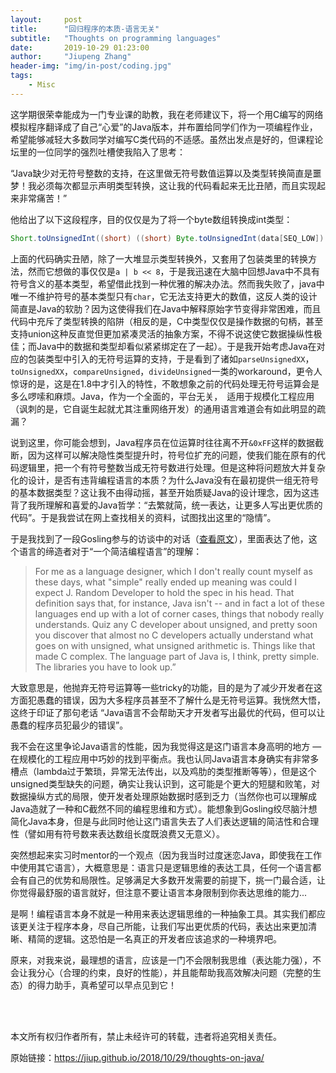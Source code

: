 ```yaml
---
layout:     post
title:      "回归程序的本质-语言无关"
subtitle:   "Thoughts on programming languages"
date:       2019-10-29 01:23:00
author:     "Jiupeng Zhang"
header-img: "img/in-post/coding.jpg"
tags:
    - Misc
---
```


这学期很荣幸能成为一门专业课的助教，我在老师建议下，将一个用C编写的网络模拟程序翻译成了自己“心爱”的Java版本，并布置给同学们作为一项编程作业，希望能够减轻大多数同学对编写C类代码的不适感。虽然出发点是好的，但课程论坛里的一位同学的强烈吐槽使我陷入了思考：

“Java缺少对无符号整数的支持，在这里做无符号数值运算以及类型转换简直是噩梦！我必须每次都显示声明类型转换，这让我的代码看起来无比丑陋，而且实现起来非常痛苦！”

他给出了以下这段程序，目的仅仅是为了将一个byte数组转换成int类型：

```java
Short.toUnsignedInt((short) ((short) Byte.toUnsignedInt(data[SEQ_LOW]) | ((short) (Byte.toUnsignedInt(data[SEQ_HIGH]) << 8))));
```

上面的代码确实丑陋，除了一大堆显示类型转换外，又套用了包装类里的转换方法，然而它想做的事仅仅是`a | b << 8`，于是我迅速在大脑中回想Java中不具有符号含义的基本类型，希望借此找到一种优雅的解决办法。然而我失败了，java中唯一不维护符号的基本类型只有`char`，它无法支持更大的数值，这反人类的设计简直是Java的软肋？因为这使得我们在Java中解释原始字节变得非常困难，而且代码中充斥了类型转换的陷阱（相反的是，C中类型仅仅是操作数据的句柄，甚至支持union这种反直觉但更加紧凑灵活的抽象方案，不得不说这使它数据操纵性极佳；而Java中的数据和类型却看似紧紧绑定在了一起）。于是我开始考虑Java在对应的包装类型中引入的无符号运算的支持，于是看到了诸如`parseUnsignedXX`，`toUnsignedXX`，`compareUnsigned`，`divideUnsigned`一类的workaround，更令人惊讶的是，这是在1.8中才引入的特性，不敢想象之前的代码处理无符号运算会是多么啰嗦和麻烦。Java，作为一个全面的，平台无关，　适用于规模化工程应用（讽刺的是，它自诞生起就尤其注重网络开发）的通用语言难道会有如此明显的疏漏？

说到这里，你可能会想到，Java程序员在位运算时往往离不开`&0xFF`这样的数据截断，因为这样可以解决隐性类型提升时，符号位扩充的问题，使我们能在原有的代码逻辑里，把一个有符号整数当成无符号数进行处理。但是这种将问题放大并复杂化的设计，是否有违背编程语言的本质？为什么Java没有在最初提供一组无符号的基本数据类型？这让我不由得动摇，甚至开始质疑Java的设计理念，因为这违背了我所理解和喜爱的Java哲学：“去繁就简，统一表达，让更多人写出更优质的代码”。于是我尝试在网上查找相关的资料，试图找出这里的“隐情”。

于是我找到了一段Gosling参与的访谈中的对话（[查看原文](http://www.gotw.ca/publications/c_family_interview.htm)），里面表达了他，这个语言的缔造者对于“一个简洁编程语言”的理解：

> For me as a language designer, which I don't really count myself as these days, what "simple" really ended up meaning was could I expect J. Random Developer to hold the spec in his head. That definition says that, for instance, Java isn't -- and in fact a lot of these languages end up with a lot of corner cases, things that nobody really understands. Quiz any C developer about unsigned, and pretty soon you discover that almost no C developers actually understand what goes on with unsigned, what unsigned arithmetic is. Things like that made C complex. The language part of Java is, I think, pretty simple. The libraries you have to look up.”

大致意思是，他抛弃无符号运算等一些tricky的功能，目的是为了减少开发者在这方面犯愚蠢的错误，因为大多程序员甚至不了解什么是无符号运算。我恍然大悟，这终于印证了那句老话 “Java语言不会帮助天才开发者写出最优的代码，但可以让愚蠢的程序员犯最少的错误”。

我不会在这里争论Java语言的性能，因为我觉得这是这门语言本身高明的地方 — 在规模化的工程应用中巧妙的找到平衡点。我也认同Java语言本身确实有非常多槽点（lambda过于繁琐，异常无法传出，以及鸡肋的类型推断等等），但是这个unsigned类型缺失的问题，确实让我认识到，这可能是个更大的短腿和败笔，对数据操纵方式的局限，使开发者处理原始数据时感到乏力（当然你也可以理解成Java造就了一种和C截然不同的编程思维和方式）。能想象到Gosling绞尽脑汁想简化Java本身，但是与此同时他让这门语言失去了人们表达逻辑的简洁性和合理性（譬如用有符号数来表达数组长度既浪费又无意义）。

突然想起来实习时mentor的一个观点（因为我当时过度迷恋Java，即使我在工作中使用其它语言），大概意思是：语言只是逻辑思维的表达工具，任何一个语言都会有自己的优势和局限性。足够满足大多数开发需要的前提下，挑一门最合适，让你觉得最舒服的语言就好，但注意不要让语言本身限制到你表达思维的能力... 

是啊！编程语言本身不就是一种用来表达逻辑思维的一种抽象工具。其实我们都应该更关注于程序本身，尽自己所能，让我们写出更优质的代码，表达出来更加清晰、精简的逻辑。这恐怕是一名真正的开发者应该追求的一种境界吧。

原来，对我来说，最理想的语言，应该是一门不会限制我思维（表达能力强），不会让我分心（合理的约束，良好的性能），并且能帮助我高效解决问题（完整的生态）的得力助手，真希望可以早点见到它！

<br/><br/>

本文所有权归作者所有，禁止未经许可的转载，违者将追究相关责任。

原始链接：<https://jiup.github.io/2018/10/29/thoughts-on-java/>